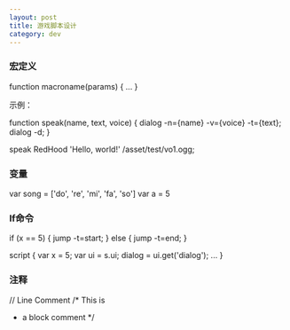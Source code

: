 ```yaml
---
layout: post
title: 游戏脚本设计
category: dev
---
```


### 宏定义

function macroname(params) {
    ...
}

示例：

function speak(name, text, voice) {
    dialog -n={name} -v={voice} -t={text};
    dialog -d;
}

speak RedHood 'Hello, world!' /asset/test/vo1.ogg;

### 变量

var song = ['do', 're', 'mi', 'fa', 'so']
var a = 5

### If命令

if (x == 5) {
    jump -t=start;
} else {
    jump -t=end;
}

script {
    var x = 5;
    var ui = s.ui;
    dialog = ui.get('dialog');
    ...
}

### 注释

// Line Comment
/* This is 
 * a block comment
 */